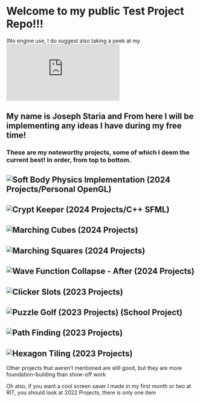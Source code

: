 # Welcome to my public Test Project Repo!!! 
(No engine use, I do suggest also taking a peek at my ![Unity repo](https://github.com/Jstaria/UnityProjects/blob/main/README.md)

## My name is Joseph Staria and From here I will be implementing any ideas I have during my free time!

### These are my noteworthy projects, some of which I deem the current best! In order, from top to bottom.

## ![Soft Body Physics Implementation (2024 Projects/Personal OpenGL)](https://github.com/Jstaria/TestProjects/tree/main/2024%20Projects/OpenGL%20-%20Personal/SoftBodyPhysics#readme)

## ![Crypt Keeper (2024 Projects/C++ SFML)](https://github.com/Jstaria/TestProjects/tree/main/2024%20Projects/C%2B%2B%20SFML/SFML_Projects#readme)

## ![Marching Cubes (2024 Projects)](https://github.com/Jstaria/TestProjects/tree/main/2024%20Projects/MarchingCubes#readme)

## ![Marching Squares (2024 Projects)](https://github.com/Jstaria/TestProjects/tree/main/2024%20Projects/MarchingSquares#readme)

## ![Wave Function Collapse - After (2024 Projects)](https://github.com/Jstaria/TestProjects/tree/main/2024%20Projects/WaveCollapse%20-%20After#readme)

## ![Clicker Slots (2023 Projects)](https://github.com/Jstaria/TestProjects/tree/main/2023%20Projects/ClickerSlots#readme)

## ![Puzzle Golf (2023 Projects) (School Project)](https://github.com/Jstaria/TestProjects/tree/main/2023%20Projects/PuzzleGolf_TeamB#readme)

## ![Path Finding (2023 Projects)](https://github.com/Jstaria/TestProjects/tree/main/2023%20Projects/PathFinding#readme)

## ![Hexagon Tiling (2023 Projects)](https://github.com/Jstaria/TestProjects/tree/main/2023%20Projects/HexagonTiling#readme)

Other projects that weren't mentioned are still good, but they are more foundation-building than show-off work

Oh also, if you want a cool screen saver I made in my first month or two at RIT, you should look at 2022 Projects, there is only one item
